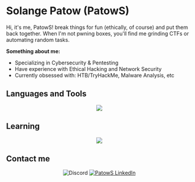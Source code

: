 <!-- HEADER -->
# Solange Patow (PatowS) 

<p align="center" dir="auto"> 

  
Hi, it's me, PatowS!  break things for fun (ethically, of course) and put them back together. When I'm not pwning boxes, you'll find me grinding CTFs or automating random tasks.

**Something about me:**

- Specializing in Cybersecurity & Pentesting
- Have experience with Ethical Hacking and Network Security
- Currently obsessed with: HTB/TryHackMe, Malware Analysis, etc


</p>



## Languages and Tools 

<p align="center">
  <a href="https://skillicons.dev">
    <img src="https://skillicons.dev/icons?i=py,git,linux,docker,cpp,aws,idea,pycharm,java,js,vscode,spring,angular,ts,kali,mongodb,mysql,npm,nodejs,notion&perline=7" />
  </a>
</p>

## Learning

<p align="center">
  <a href="https://skillicons.dev">
    <img src="https://skillicons.dev/icons?i=arch,azure,kubernetes,pnpm,redhat,rust&perline=7" />
  </a>
</p>


## Contact me
<div align="center" style="text-align:center">
    <a>
        <img src="https://img.shields.io/badge/-patow__s-404EED?style=for-the-badge&logo=Discord&logoColor=white"
            alt=" Discord">
    </a>
    </a>
    <a href="https://www.linkedin.com/in/solange-patowg/">
        <img src="https://img.shields.io/badge/LinkedIn-0A66C2?style=for-the-badge&logo=linkedin&logoColor=white"
            alt="PatowS LinkedIn">
    </a>
</div>  




